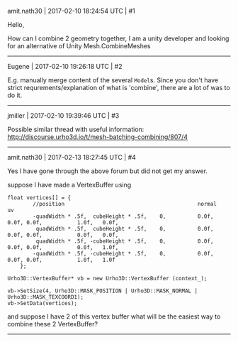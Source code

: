amit.nath30 | 2017-02-10 18:24:54 UTC | #1

Hello,

How can I combine 2 geometry together, I am a unity developer and looking for an alternative of Unity Mesh.CombineMeshes

-------------------------

Eugene | 2017-02-10 19:26:18 UTC | #2

E.g. manually merge content of the several `Model`s.
Since you don't have strict requrements/explanation of what is 'combine', there are a lot of was to do it.

-------------------------

jmiller | 2017-02-10 19:39:46 UTC | #3

Possible similar thread with useful information:
http://discourse.urho3d.io/t/mesh-batching-combining/807/4

-------------------------

amit.nath30 | 2017-02-13 18:27:45 UTC | #4

Yes I have gone through the above forum but did not get my answer.

suppose I have made a VertexBuffer using

    float vertices[] = {
            //position                                          normal                      uv
            -quadWidth * .5f,  cubeHeight * .5f,    0,          0.0f, 0.0f, 0.0f,           1.0f,   0.0f,
             quadWidth * .5f,  cubeHeight * .5f,    0,          0.0f, 0.0f, 0.0f,           0.0f,   0.0f,
             quadWidth * .5f, -cubeHeight * .5f,    0,          0.0f, 0.0f, 0.0f,           0.0f,   1.0f,
            -quadWidth * .5f, -cubeHeight * .5f,    0,          0.0f, 0.0f, 0.0f,           1.0f,   1.0f
        };

    Urho3D::VertexBuffer* vb = new Urho3D::VertexBuffer (context_);

    vb->SetSize(4, Urho3D::MASK_POSITION | Urho3D::MASK_NORMAL | Urho3D::MASK_TEXCOORD1);
    vb->SetData(vertices);

and suppose I have 2 of this vertex buffer what will be the easiest way to combine these 2 VertexBuffer?

-------------------------

